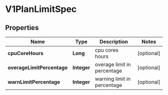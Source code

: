 # V1PlanLimitSpec

## Properties
Name | Type | Description | Notes
------------ | ------------- | ------------- | -------------
**cpuCoreHours** | **Long** | cpu cores hours |  [optional]
**overageLimitPercentage** | **Integer** | overage limit in percentage |  [optional]
**warnLimitPercentage** | **Integer** | warning limit in percentage |  [optional]

